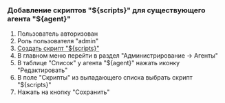 ### Добавление скриптов "${scripts}" для существующего агента "${agent}"

1. Пользователь авторизован
1. Роль пользователя "admin"
1. [Создать скрипт "${scripts}"](../../../../0.%20Шаги/2.%20Создать%20скрипт%20с%20именем%20test_name.md)
1. В главном меню перейти в раздел "Администрирование -> Агенты"
1. В таблице "Список" у агента "${agent}" нажать иконку "Редактировать"
1. В поле "Скрипты" из выпадающего списка выбрать скрипт "${scripts}"
1. Нажать на кнопку "Сохранить"